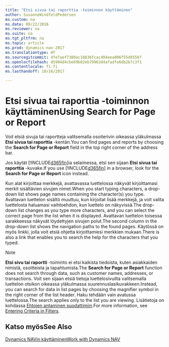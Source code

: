 ```yaml
---
title: "Etsi sivua tai raporttia -toiminnon käyttäminen"
author: SusanneWindfeldPedersen
ms.custom: na
ms.date: 09/22/2016
ms.reviewer: na
ms.suite: na
ms.tgt_pltfrm: na
ms.topic: article
ms.prod: dynamics-nav-2017
ms.translationtype: HT
ms.sourcegitcommit: 4fefaef7380ac10836fcac404eea006f55d8556f
ms.openlocfilehash: 85904d4cbe69b82eb79963d4afadfe6db2b7c3f1
ms.contentlocale: fi-fi
ms.lasthandoff: 10/16/2017

---
```


# <a name="using-search-for-page-or-report"></a><span data-ttu-id="48e96-102">Etsi sivua tai raporttia -toiminnon käyttäminen</span><span class="sxs-lookup"><span data-stu-id="48e96-102">Using Search for Page or Report</span></span>
<span data-ttu-id="48e96-103">Voit etsiä sivuja tai raportteja valitsemalla osoiterivin oikeassa yläkulmassa **Etsi sivua tai raporttia** -kentän.</span><span class="sxs-lookup"><span data-stu-id="48e96-103">You can find pages and reports by choosing the **Search for Page or Report** field in the top right corner of the address bar.</span></span>

<span data-ttu-id="48e96-104">Jos käytät [!INCLUDE[d365fin](includes/d365fin_md.md)]ia selaimessa, etsi sen sijaan **Etsi sivua tai raporttia** -kuvake.</span><span class="sxs-lookup"><span data-stu-id="48e96-104">If you use [!INCLUDE[d365fin](includes/d365fin_md.md)] in a browser, look for the **Search for Page or Report** icon instead.</span></span>

<span data-ttu-id="48e96-105">Kun alat kirjoittaa merkkejä, avattavassa luettelossa näkyvät kirjoittamasi merkit sisältävien sivujen nimet.</span><span class="sxs-lookup"><span data-stu-id="48e96-105">When you start typing characters, a drop-down list shows page names containing the character(s) you type.</span></span> <span data-ttu-id="48e96-106">Avattavan luettelon sisältö muuttuu, kun kirjoitat lisää merkkejä, ja voit valita luettelosta haluamasi vaihtoehdon, kun luettelo on näkyvissä.</span><span class="sxs-lookup"><span data-stu-id="48e96-106">The drop-down list changes as you type more characters, and you can select the correct page from the list when it is displayed.</span></span> <span data-ttu-id="48e96-107">Avattavan luettelon toisessa sarakkeessa näkyvät löydettyjen sivujen polut.</span><span class="sxs-lookup"><span data-stu-id="48e96-107">The second column in the drop-down list shows the navigation paths to the found pages.</span></span> <span data-ttu-id="48e96-108">Käytössä on myös linkki, jolla voit etsiä ohjetta kirjoittamiesi merkkien mukaan.</span><span class="sxs-lookup"><span data-stu-id="48e96-108">There is also a link that enables you to search the help for the characters that you typed.</span></span>

> [!NOTE]  
>   <span data-ttu-id="48e96-109">**Etsi sivu tai raportti** -toiminto ei etsi kaikista tiedoista, kuten asiakkaiden nimistä, osoitteista ja tapahtumista.</span><span class="sxs-lookup"><span data-stu-id="48e96-109">The **Search for Page or Report** function does not search through data, such as customer names, addresses, or transactions.</span></span> <span data-ttu-id="48e96-110">Voit sen sijaan etsiä tietoja luettelosivuilta valitsemalla luettelon otsikon oikeassa yläkulmassa suurennuslasikuvakkeen.</span><span class="sxs-lookup"><span data-stu-id="48e96-110">Instead, you can search for data in list pages by choosing the magnifier symbol in the right corner of the list header.</span></span> <span data-ttu-id="48e96-111">Haku tehdään vain avatussa luettelossa.</span><span class="sxs-lookup"><span data-stu-id="48e96-111">The search applies only to the list you are viewing.</span></span> <span data-ttu-id="48e96-112">Lisätietoja on kohdassa [Ehtojen antaminen suodattimiin](ui-enter-criteria-filters.md).</span><span class="sxs-lookup"><span data-stu-id="48e96-112">For more information, see [Entering Criteria in Filters](ui-enter-criteria-filters.md).</span></span>  

## <a name="see-also"></a><span data-ttu-id="48e96-113">Katso myös</span><span class="sxs-lookup"><span data-stu-id="48e96-113">See Also</span></span>
[<span data-ttu-id="48e96-114">Dynamics NAVin käyttäminen</span><span class="sxs-lookup"><span data-stu-id="48e96-114">Work with Dynamics NAV</span></span>](ui-work-product.md)

